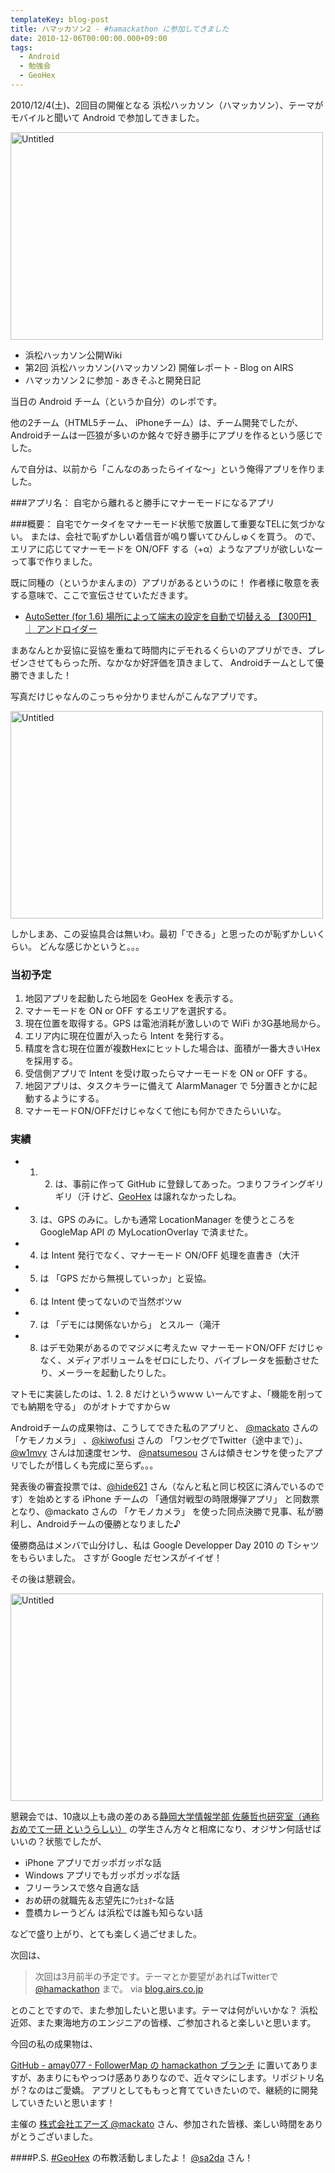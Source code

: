 ```yaml
---
templateKey: blog-post
title: ハマッカソン2 - #hamackathon に参加してきました
date: 2010-12-06T00:00:00.000+09:00
tags:
  - Android
  - 勉強会
  - GeoHex
---
```

2010/12/4(土)、2回目の開催となる 浜松ハッカソン（ハマッカソン）、テーマがモバイルと聞いて Android  で参加してきました。
<!--more-->

<a href="http://www.flickr.com/photos/bigmac/5234115832/" title="Untitled by mackato, on Flickr"><img src="https://farm6.staticflickr.com/5283/5234115832_748685714b.jpg" width="500" height="332" alt="Untitled"></a>

* 浜松ハッカソン公開Wiki
* 第2回 浜松ハッカソン(ハマッカソン2) 開催レポート - Blog on AIRS
* ハマッカソン２に参加 - あきそふと開発日記

当日の Android チーム（というか自分）のレポです。

他の2チーム（HTML5チーム、 iPhoneチーム）は、チーム開発でしたが、Androidチームは一匹狼が多いのか銘々で好き勝手にアプリを作るという感じでした。

んで自分は、以前から「こんなのあったらイイな～」という俺得アプリを作りました。

###アプリ名： 
自宅から離れると勝手にマナーモードになるアプリ

###概要：
自宅でケータイをマナーモード状態で放置して重要なTELに気づかない。
または、会社で恥ずかしい着信音が鳴り響いてひんしゅくを買う。
ので、エリアに応じてマナーモードを ON/OFF する（+α）ようなアプリが欲しいなーって事で作りました。

 

既に同種の（というかまんまの）アプリがあるというのに！
作者様に敬意を表する意味で、ここで宣伝させていただきます。

* [AutoSetter (for 1.6) 場所によって端末の設定を自動で切替える 【300円】 ｜ アンドロイダー](http://androider.jp/?p=21377)


まあなんとか妥協に妥協を重ねて時間内にデモれるくらいのアプリができ、プレゼンさせてもらった所、なかなか好評価を頂きまして、 Androidチームとして優勝できました！

写真だけじゃなんのこっちゃ分かりませんがこんなアプリです。

<a href="http://www.flickr.com/photos/bigmac/5234111922/" title="Untitled by mackato, on Flickr"><img src="https://farm6.staticflickr.com/5043/5234111922_286d7c8003.jpg" width="500" height="332" alt="Untitled"></a>

しかしまあ、この妥協具合は無いわ。最初「できる」と思ったのが恥ずかしいくらい。
どんな感じかというと。。。
 

### 当初予定
1. 地図アプリを起動したら地図を GeoHex を表示する。
2. マナーモードを ON or OFF するエリアを選択する。
3. 現在位置を取得する。GPS は電池消耗が激しいので WiFi か3G基地局から。
4. エリア内に現在位置が入ったら Intent を発行する。
5. 精度を含む現在位置が複数Hexにヒットした場合は、面積が一番大きいHexを採用する。
6. 受信側アプリで Intent を受け取ったらマナーモードを ON or OFF する。
7. 地図アプリは、タスクキラーに備えて AlarmManager で 5分置きとかに起動するようにする。
8. マナーモードON/OFFだけじゃなくて他にも何かできたらいいな。

### 実績

* 1. 2. は、事前に作って GitHub に登録してあった。つまりフライングギリギリ（汗
けど、[GeoHex](http://geogames.net/labs/geohex) は譲れなかったしね。 
* 3. は、GPS のみに。しかも通常 LocationManager を使うところを GoogleMap API の MyLocationOverlay で済ませた。
* 4. は Intent 発行でなく、マナーモード ON/OFF 処理を直書き（大汗
* 5. は 「GPS だから無視していっか」と妥協。
* 6. は Intent 使ってないので当然ボツｗ
* 7. は 「デモには関係ないから」 とスルー（滝汗
* 8. はデモ効果があるのでマジメに考えたｗ マナーモードON/OFF だけじゃなく、メディアボリュームをゼロにしたり、バイブレータを振動させたり、メーラーを起動したりした。

マトモに実装したのは、1. 2. 8 だけというｗｗｗ
いーんですよ、「機能を削ってでも納期を守る」 のがオトナですからｗ
 

Androidチームの成果物は、こうしてできた私のアプリと、 [@mackato](http://twitter.com/mackato) さんの 「ケモノカメラ」 、[@kiwofusi](http://twitter.com/kiwofusi) さんの 「ワンセグでTwitter（途中まで）」、 [@w1mvy](http://twitter.com/w1mvy) さんは加速度センサ、 [@natsumesou](http://twitter.com/natsumesou) さんは傾きセンサを使ったアプリでしたが惜しくも完成に至らず。。。
 

発表後の審査投票では、[@hide621](http://twitter.com/hide621) さん（なんと私と同じ校区に済んでいるのです）を始めとする iPhone チームの 「通信対戦型の時限爆弾アプリ」 と同数票となり、@mackato さんの 「ケモノカメラ」 を使った同点決勝で見事、私が勝利し、Androidチームの優勝となりました♪
 

優勝商品はメンバで山分けし、私は Google Developper Day 2010 の Tシャツ をもらいました。
さすが Google だセンスがイイぜ！
 

その後は懇親会。

<a href="http://www.flickr.com/photos/bigmac/5234117260/" title="Untitled by mackato, on Flickr"><img src="https://farm6.staticflickr.com/5122/5234117260_109e8293c6.jpg" width="500" height="332" alt="Untitled"></a>

懇親会では、10歳以上も歳の差のある[静岡大学情報学部 佐藤哲也研究室（通称 おめでてー研 というらしい）](http://tai.ia.inf.shizuoka.ac.jp/index.php?action=pages_view_main&page_id=43) の学生さん方々と相席になり、オジサン何話せばいいの？状態でしたが、

* iPhone アプリでガッポガッポな話
* Windows アプリでもガッポガッポな話
* フリーランスで悠々自適な話
* おめ研の就職先＆志望先にｳｯﾋｮｵｰな話
* 豊橋カレーうどん は浜松では誰も知らない話

などで盛り上がり、とても楽しく過ごせました。
 

次回は、

> 次回は3月前半の予定です。テーマとか要望があればTwitterで [@hamackathon](http://twitter.com/hamackathon) まで。
> via [blog.airs.co.jp](http://blog.airs.co.jp/2010/12/06/hamackathon-20101204.html)

とのことですので、また参加したいと思います。テーマは何がいいかな？
浜松近郊、また東海地方のエンジニアの皆様、ご参加されると楽しいと思います。

今回の私の成果物は、

[GitHub - amay077 - FollowerMap の hamackathon ブランチ](https://github.com/amay077/FollowerMap/tree/hamackathon) に置いてありますが、あまりにもやっつけ感ありありなので、近々マシにします。リポジトリ名が？なのはご愛嬌。
アプリとしてももっと育てていきたいので、継続的に開発していきたいと思います！

主催の [株式会社エアーズ @mackato](http://twitter.com/mackato) さん、参加された皆様、楽しい時間をありがとうございました。
 

####P.S.
[#GeoHex](http://geogames.net/labs/geohex) の布教活動しましたよ！ [@sa2da](http://twitter.com/#!/sa2da) さん！